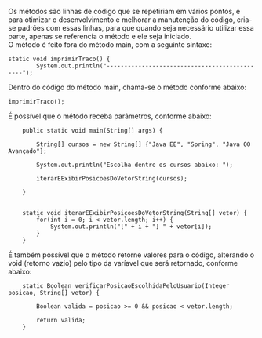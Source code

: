 Os métodos são linhas de código que se repetiriam em vários pontos, e para otimizar o desenvolvimento e melhorar a manutenção do código, cria-se padrões com essas linhas, para que quando seja necessário utilizar essa parte, apenas se referencia o método e ele seja iniciado.<br>
O método é feito fora do método main, com a seguinte sintaxe:
```
static void imprimirTraco() {
		System.out.println("----------------------------------------------");
```
Dentro do código do método main, chama-se o método conforme abaixo:
```
imprimirTraco();
```
É possível que o método receba parâmetros, conforme abaixo:
```
    public static void main(String[] args) {

    	String[] cursos = new String[] {"Java EE", "Spring", "Java OO Avançado"};

	    System.out.println("Escolha dentre os cursos abaixo: ");

        iterarEExibirPosicoesDoVetorString(cursos);

    }


    static void iterarEExibirPosicoesDoVetorString(String[] vetor) {
		for(int i = 0; i < vetor.length; i++) {
			System.out.println("[" + i + "] " + vetor[i]);
		}
	}
```
É também possível que o método retorne valores para o código, alterando o void (retorno vazio) pelo tipo da varíavel que será retornado, conforme abaixo:
```
    static Boolean verificarPosicaoEscolhidaPeloUsuario(Integer posicao, String[] vetor) {
		
        Boolean valida = posicao >= 0 && posicao < vetor.length;
		
        return valida;
	}
```
